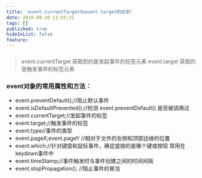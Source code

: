 ```yaml
---
title: 'event.currentTarget与event.target的区别'
date: 2019-09-10 11:55:21
tags: []
published: true
hideInList: false
feature: 
---
```

### 
>event.currentTarget 获取到的是发起事件的标签元素 event.target 获取的是触发事件的标签元素
### event对象的常用属性和方法：
* event.preventDefault();//阻止默认事件
* event.isDefaultPrevented();//检测 event.preventDefault() 是否被调用过
* event.currentTarget;//发起事件的标签
* event.target;//触发事件的标签
* event.type//事件的类型
* event.pageX;event.pageY //相对于文件的左侧和顶部边缘的位置
* event.which;//针对键盘和鼠标事件，确定底按的是哪个键或按钮 常用在keydown事件中
* event.timeStamp;//事件触发时与事件创建之间的时间间隔
* event.stopPropagation(); //阻止事件的冒泡